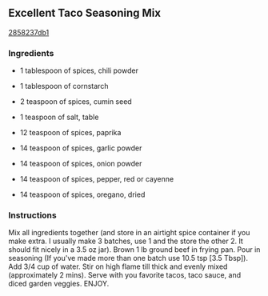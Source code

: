 ## Excellent Taco Seasoning Mix

[2858237db1](http://www.food.com/recipe/excellent-taco-seasoning-mix-494101)

### Ingredients

 - 1 tablespoon of spices, chili powder

 - 1 tablespoon of cornstarch

 - 2 teaspoon of spices, cumin seed

 - 1 teaspoon of salt, table

 - 12 teaspoon of spices, paprika

 - 14 teaspoon of spices, garlic powder

 - 14 teaspoon of spices, onion powder

 - 14 teaspoon of spices, pepper, red or cayenne

 - 14 teaspoon of spices, oregano, dried

### Instructions

Mix all ingredients together (and store in an airtight spice container if you make extra. I usually make 3 batches, use 1 and the store the other 2. It should fit nicely in a 3.5 oz jar). Brown 1 lb ground beef in frying pan. Pour in seasoning (If you've made more than one batch use 10.5 tsp [3.5 Tbsp]). Add 3/4 cup of water. Stir on high flame till thick and evenly mixed (approximately 2 mins). Serve with you favorite tacos, taco sauce, and diced garden veggies. ENJOY.